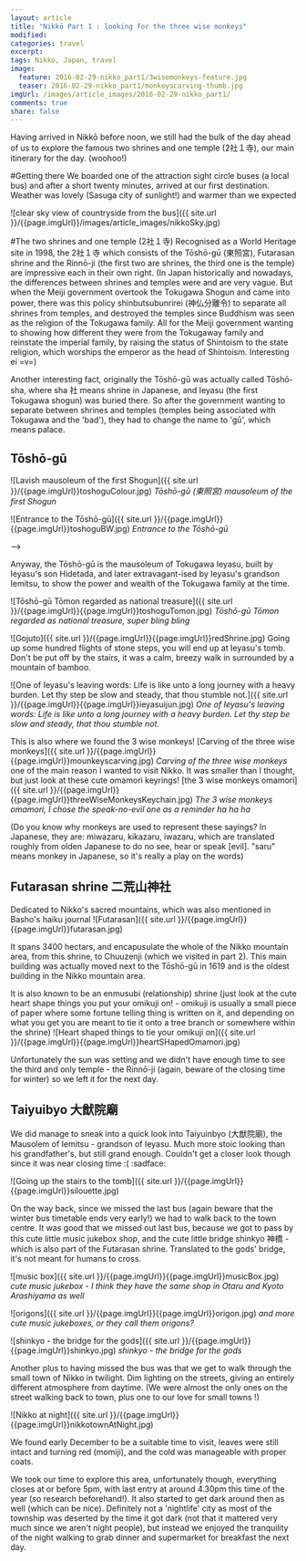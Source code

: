 ```yaml
---
layout: article
title: "Nikkō Part 1 : looking for the three wise monkeys"
modified:
categories: travel
excerpt:
tags: Nikko, Japan, travel
image:
  feature: 2016-02-29-nikko_part1/3wisemonkeys-feature.jpg
  teaser: 2016-02-29-nikko_part1/monkeyscarving-thumb.jpg
imgUrl: /images/article_images/2016-02-29-nikko_part1/
comments: true
share: false
---
```


Having arrived in Nikkō before noon, we still had the bulk of the day ahead of us to explore the famous two shrines and one temple (2社１寺), our main itinerary for the day. (woohoo!)

#Getting there
We boarded one of the attraction sight circle buses (a local bus) and after a short twenty minutes, arrived at our first destination. Weather was lovely (Sasuga city of sunlight!) and warmer than we expected
<!--
<figure>
    <img src="/images/article_images/2015-08-04-three_wise_monkeys_Nikko/nikkoSky.jpg">
    <figcaption>clear sky view of countryside from the bus</figcaption>
</figure> -->

![clear sky view of countryside from the bus]({{ site.url }}/{{page.imgUrl}}/images/article_images/nikkoSky.jpg)

#The two shrines and one temple (2社１寺)
Recognised as a World Heritage site in 1998, the 2社１寺 which consists of the Tōshō-gū (東照宮), Futarasan shrine and the Rinnō-ji (the first two are shrines, the third one is the temple) are impressive each in their own right.
  (In Japan historically and nowadays, the differences between shrines and temples were and are very vague. But when the Meiji government overtook the Tokugawa Shogun and came into power, there was this policy shinbutsubunrirei (神仏分離令) to separate all shrines from temples, and destroyed the temples since Buddhism was seen as the religion of the Tokugawa family. All for the Meiji government wanting to showing how different they were from the Tokugaway family and reinstate the imperial family, by raising the status of Shintoism to the state religion, which worships the emperor as the head of Shintoism. Interesting ei =v=)



Another interesting fact, originally the Tōshō-gū was actually called Tōshō-sha, where sha 社 means shrine in Japanese, and Ieyasu (the first Tokugawa shogun) was buried there. So after the government wanting to separate between shrines and temples (temples being associated with Tokugawa and the 'bad'), they had to change the name to 'gū', which means palace.

## Tōshō-gū
![Lavish mausoleum of the first Shogun]({{ site.url }}/{{page.imgUrl}}toshoguColour.jpg)
*Tōshō-gū (東照宮) mausoleum of the first Shogun*

![Entrance to the Tōshō-gū]({{ site.url }}/{{page.imgUrl}}{{page.imgUrl}}toshoguBW.jpg)
*Entrance to the Tōshō-gū*
<!-- But firstly, let's talk about the differences between shrines and temples in Japan.  
significance of why these are so clearly distinguished as the two shrines and one temple (in Japan historically and nowadays, the differences between shrines and temples are very vague, not clear distinction): originally Tōshō-gū was named Tōshō-sha (sha meaning shrine in Japanese before Ieyasu was buried and gū means palace). In 1871 - Meiji 4, there was the shinbutsubunrirei (神仏分離令) to separate all shrines from temples and burrning and destroying all temples are Buddhism was seen as the relgiion of the Tokugawa family. As the Meiji government wanted show people that they are different to the Tokugawa family and reinstate the imperial family, they raised the status of Shintoism from a national religion to state religion which protects and worship the emperor as the head of Shintoism. -->


<!-- <div class="page-feature">
	<div class="page-image">
		<img src="/images/article_images/2015-08-04-three_wise_monkeys_Nikko/sunlight.jpg" class="page-feature-image" itemprop="image">
	</div><!-- /.page-image
</div><!-- /.page-feature --> -->

<!-- The Tōshō-gū is the mausoleum of Tokugawa Ieyasu (), the first Shogun of Japan. Extravagant and lavish, this was meant to show the power and wealth of the Tokugawa family. -->

Anyway, the Tōshō-gū is the mausoleum of Tokugawa Ieyasu, built by Ieyasu's son Hidetada, and later extravagant-ised by Ieyasu's grandson Iemitsu, to show the power and wealth of the Tokugawa family at the time.
<!-- Built by Ieyasu's son Hidetada according to Ieyasu's will to be buried in Nikko, this was later expanded and extravagant-ised by Iemitsu - the third Shogun and Ieyasu's grandson. It took a year and 5 months to complete, over 45 million workers involved costing around 15 billion yen in today's value. -->

![Tōshō-gū Tōmon  regarded as national treasure]({{ site.url }}/{{page.imgUrl}}{{page.imgUrl}}toshoguTomon.jpg)
*Tōshō-gū Tōmon regarded as national treasure, super bling bling*



![Gojuto]({{ site.url }}/{{page.imgUrl}}{{page.imgUrl}}redShrine.jpg)
Going up some hundred flights of stone steps, you will end up at Ieyasu's tomb. Don't be put off by the stairs, it was a calm, breezy walk in surrounded by a mountain of bamboo.

![One of Ieyasu's leaving words: Life is like unto a long journey with a heavy burden. Let thy step be slow and steady, that thou stumble not.]({{ site.url }}/{{page.imgUrl}}{{page.imgUrl}}ieyasuijun.jpg)
*One of Ieyasu's leaving words: Life is like unto a long journey with a heavy burden. Let thy step be slow and steady, that thou stumble not.*

This is also where we found the 3 wise monkeys!
[Carving of the three wise monkeys]({{ site.url }}/{{page.imgUrl}}{{page.imgUrl}}mounkeyscarving.jpg)
*Carving of the three wise monkeys*
one of the main reason I wanted to visit Nikko. It was smaller than I thought, but just look at these cute omamori keyrings!
[the 3 wise monkeys omamori]({{ site.url }}/{{page.imgUrl}}{{page.imgUrl}}threeWiseMonkeysKeychain.jpg)
*The 3 wise monkeys omamori, I chose the speak-no-evil one as a reminder ha ha ha*

  (Do you know why monkeys are used to represent these sayings? In Japanese, they are: miwazaru, kikazaru, iwazaru, which are translated roughly from olden Japanese to do no see, hear or speak [evil]. "saru" means monkey in Japanese, so it's really a play on the words)

## Futarasan shrine 二荒山神社
Dedicated to Nikko's sacred mountains, which was also mentioned in Basho's haiku journal
![Futarasan]({{ site.url }}/{{page.imgUrl}}{{page.imgUrl}}futarasan.jpg)

It spans 3400 hectars, and encapusulate the whole of the Nikko mountain area, from this shrine, to Chuuzenji (which we visited in part 2). This main building was actually moved next to the Tōshō-gū in 1619 and is the oldest building in the Nikko mountain area.
<!-- Futarasan shrine: dedicated to Nikko's sacred mountains - mentioned in Basho's journal ![Futarasan]({{page.imgUrl}}futarasan.jpg)
Spanning 3400 hectars, the Futarasan shrine encapusulate the whole of the Nikko mountain area - from Chuuzenji (which we visited in part 2 the next day by bus). The main building was moved to next to the Tōshō-gū in 1619 and the oldest building in the Nikko mountain area. -->

It is also known to be an enmusubi (relationship) shrine (just look at the cute heart shape things you put your omikuji on! - omikuji is usually a small piece of paper where some fortune telling thing is written on it, and depending on what you get you are meant to tie it onto a tree branch or somewhere within the shrine)
![Heart shaped things to tie your omikuji on]({{ site.url }}/{{page.imgUrl}}{{page.imgUrl}}heartSHapedOmamori.jpg)

Unfortunately the sun was setting and we didn't have enough time to see the third and only temple - the Rinnō-ji (again, beware of the closing time for winter) so we left it for the next day.

## Taiyuibyo 大猷院廟
We did manage to sneak into a quick look into Taiyuinbyo (大猷院廟), the Mausolem of Iemitsu - grandson of Ieyasu. Much more stoic looking than his grandfather's, but still grand enough. Couldn't get a closer look though since it was near closing time :( :sadface:

![Going up the stairs to the tomb]({{ site.url }}/{{page.imgUrl}}{{page.imgUrl}}silouette.jpg)

On the way back, since we missed the last bus (again beware that the winter bus timetable ends very early!) we had to walk back to the town centre. It was good that we missed out last bus, because we got to pass by this cute little music jukebox shop, and the cute little bridge shinkyo 神橋 - which is also part of the Futarasan shrine. Translated to the gods' bridge, it's not meant for humans to cross.

![music box]({{ site.url }}/{{page.imgUrl}}{{page.imgUrl}}musicBox.jpg)
*cute music jukebox - I think they have the same shop in Otaru and Kyoto Arashiyama as well*

![origons]({{ site.url }}/{{page.imgUrl}}{{page.imgUrl}}origon.jpg)
*and more cute music jukeboxes, or they call them origons?*

![shinkyo - the bridge for the gods]({{ site.url }}/{{page.imgUrl}}{{page.imgUrl}}shinkyo.jpg)
*shinkyo - the bridge for the gods*

Another plus to having missed the bus was that we get to walk through the small town of Nikko in twilight. Dim lighting on the streets, giving an entirely different atmosphere from daytime. (We were almost the only ones on the street walking back to town, plus one to our love for small towns !)

![Nikko at night]({{ site.url }}/{{page.imgUrl}}{{page.imgUrl}}nikkotownAtNight.jpg)

We found early December to be a suitable time to visit, leaves were still intact and turning red (momiji), and the cold was manageable with proper coats.

We took our time to explore this area, unfortunately though, everything closes at or before 5pm, with last entry at around 4.30pm this time of the year (so research beforehand!). It also started to get dark around then as well (which can be nice). Definitely not a 'nightlife' city as most of the township was deserted by the time it got dark (not that it mattered very much since we aren't night people), but instead we enjoyed the tranquility of the night walking to grab dinner and supermarket for breakfast the next day.
